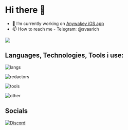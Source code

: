 # Hi there 👋

- 🔭 I’m currently working on [Anywakey iOS app](https://github.com/Svaarich/Anywakey_iOS)
- 📫 How to reach me - Telegram: @svaarich

[![](https://visitcount.itsvg.in/api?id=svaarich&icon=2&color=6)](https://visitcount.itsvg.in)

## Languages, Technologies, Tools i use:
![langs](https://go-skill-icons.vercel.app/api/icons?i=swift,lua,py,md,pkl)

![redactors](https://go-skill-icons.vercel.app/api/icons?i=xcode,vscode,sublime,obsidian)

![tools](https://go-skill-icons.vercel.app/api/icons?i=git,github,githubactions,docker,postman,jira,firebase)

![other](https://go-skill-icons.vercel.app/api/icons?i=ps,ai,lr,figma,canva,blender,sketchup)

## Socials
[![Discord](https://go-skill-icons.vercel.app/api/icons?i=discord)](https://discord.com/users/254336207981510657)
